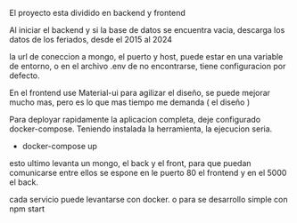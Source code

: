 El proyecto esta dividido en backend y frontend

Al iniciar el backend y si la base de datos se encuentra vacia, 
descarga los datos de los feriados, desde el 2015 al 2024

la url de coneccion a mongo, el puerto y host, puede estar en una variable de entorno, o en el archivo .env
de no encontrarse, tiene configuracion por defecto.

En el frontend use Material-ui para agilizar el diseño, se puede mejorar mucho mas, pero es lo que mas tiempo me demanda ( el diseño )

Para deployar rapidamente la aplicacion completa, deje configurado docker-compose.
Teniendo instalada la herramienta, la ejecucion seria.

- docker-compose up

esto ultimo levanta un mongo, el back y el front, para que puedan comunicarse entre ellos
se espone en le puerto 80 el frontend y en el 5000 el back.

cada servicio puede levantarse con docker. o para se desarrollo simple con npm start
